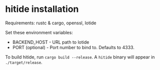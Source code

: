 # hitide installation
Requirements: rustc & cargo, openssl, lotide

Set these environment variables:
 - BACKEND_HOST - URL path to lotide
 - PORT (optional) - Port number to bind to. Defaults to 4333.

To build hitide, run `cargo build --release`. A `hitide` binary will appear in `./target/release`.
